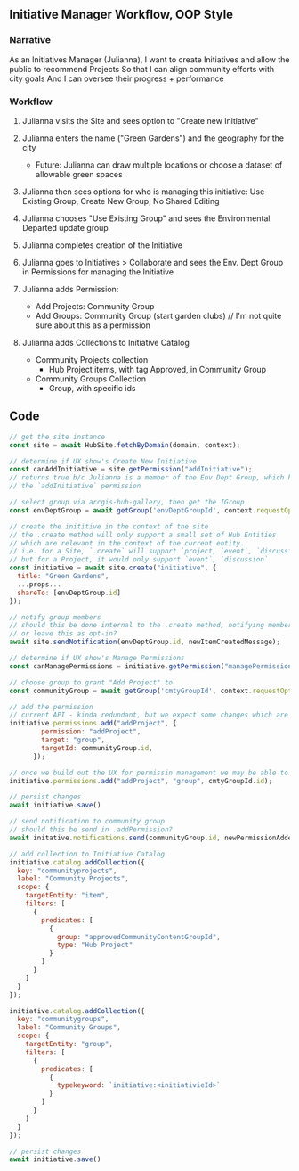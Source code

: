 ## Initiative Manager Workflow, OOP Style

### Narrative

As an Initiatives Manager (Julianna),
I want to create Initiatives and allow the public to recommend Projects
So that I can align community efforts with city goals
And I can oversee their progress + performance

### Workflow

1. Julianna visits the Site and sees option to "Create new Initiative"
1. Julianna enters the name ("Green Gardens") and the geography for the city
   - Future: Julianna can draw multiple locations or choose a dataset of allowable green spaces
1. Julianna then sees options for who is managing this initiative: Use Existing Group, Create New Group, No Shared Editing

1. Julianna chooses "Use Existing Group" and sees the Environmental Departed update group
1. Julianna completes creation of the Initiative
1. Julianna goes to Initiatives > Collaborate and sees the Env. Dept Group in Permissions for managing the Initiative
1. Julianna adds Permission:
   - Add Projects: Community Group
   - Add Groups: Community Group (start garden clubs) // I'm not quite sure about this as a permission
1. Julianna adds Collections to Initiative Catalog
   - Community Projects collection
     - Hub Project items, with tag Approved, in Community Group
   - Community Groups Collection
     - Group, with specific ids

## Code

```js
// get the site instance
const site = await HubSite.fetchByDomain(domain, context);

// determine if UX show's Create New Initiative
const canAddInitiative = site.getPermission("addInitiative");
// returns true b/c Julianna is a member of the Env Dept Group, which has been assigned
// the `addInitiative` permission

// select group via arcgis-hub-gallery, then get the IGroup
const envDeptGroup = await getGroup('envDeptGroupId', context.requestOptions);

// create the inititive in the context of the site
// the .create method will only support a small set of Hub Entities
// which are relevant in the context of the current entity.
// i.e. for a Site, `.create` will support `project, `event`, `discussion`, `initiative`
// but for a Project, it would only support `event`, `discussion`
const initiative = await site.create("initiative", {
  title: "Green Gardens",
  ...props...
  shareTo: [envDeptGroup.id]
});

// notify group members
// should this be done internal to the .create method, notifying members of the shareTo groups?
// or leave this as opt-in?
await site.sendNotification(envDeptGroup.id, newItemCreatedMessage);

// determine if UX show's Manage Permissions
const canManagePermissions = initiative.getPermission("managePermissions");

// choose group to grant "Add Project" to
const communityGroup = await getGroup('cmtyGroupId', context.requestOptions);

// add the permission
// current API - kinda redundant, but we expect some changes which are easier w/ an object...
initiative.permissions.add("addProject", {
        permission: "addProject",
        target: "group",
        targetId: communityGroup.id,
      });

// once we build out the UX for permissin management we may be able to streamline to
initiative.permissions.add("addProject", "group", cmtyGroupId.id);

// persist changes
await initiative.save()

// send notification to community group
// should this be send in .addPermission?
await initative.notifications.send(communityGroup.id, newPermissionAddedBody);

// add collection to Initiative Catalog
initiative.catalog.addCollection({
  key: "communityprojects",
  label: "Community Projects",
  scope: {
    targetEntity: "item",
    filters: [
      {
        predicates: [
          {
            group: "approvedCommunityContentGroupId",
            type: "Hub Project"
          }
        ]
      }
    ]
  }
});

initiative.catalog.addCollection({
  key: "communitygroups",
  label: "Community Groups",
  scope: {
    targetEntity: "group",
    filters: [
      {
        predicates: [
          {
            typekeyword: `initiative:<initiativieId>`
          }
        ]
      }
    ]
  }
});

// persist changes
await initiative.save()



```
